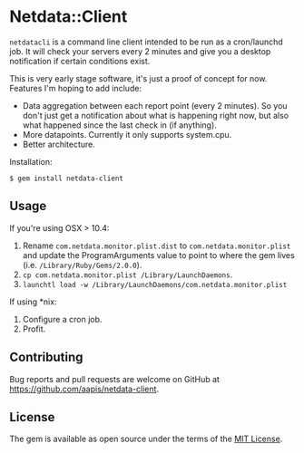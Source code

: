 # Netdata::Client

`netdatacli` is a command line client intended to be run as a cron/launchd job.  It will check your servers every 2 minutes and give you a desktop notification if certain conditions exist.

This is very early stage software, it's just a proof of concept for now.  Features I'm hoping to add include:

* Data aggregation between each report point (every 2 minutes).  So you don't just get a notification about what is happening right now, but also what happened since the last check in (if anything).
* More datapoints.  Currently it only supports system.cpu.
* Better architecture.

Installation:

    $ gem install netdata-client

## Usage

If you're using OSX > 10.4:

1. Rename `com.netdata.monitor.plist.dist` to `com.netdata.monitor.plist` and update the ProgramArguments value to point to where the gem lives (i.e. `/Library/Ruby/Gems/2.0.0`).
2. `cp com.netdata.monitor.plist /Library/LaunchDaemons`.
3. `launchtl load -w /Library/LaunchDaemons/com.netdata.monitor.plist`

If using *nix:

1. Configure a cron job.
2. Profit.

## Contributing

Bug reports and pull requests are welcome on GitHub at https://github.com/aapis/netdata-client.


## License

The gem is available as open source under the terms of the [MIT License](http://opensource.org/licenses/MIT).


